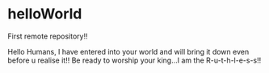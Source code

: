 # helloWorld
First remote repository!!


Hello Humans,
I have entered into your world and will bring it down even before u realise it!!
Be ready to worship your king...I am the R-u-t-h-l-e-s-s!!
